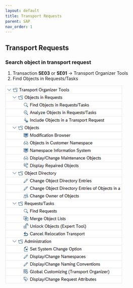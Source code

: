 ```yaml
---
layout: default
title: Transport Requests
parent: SAP
nav_order: 1
---
```


## Transport Requests

### Search object in transport request

1. Transaction **SE03** or **SE01** -> Transport Organizer Tools
2. Find Objects in Requests/Tasks

![SE03](../../assets/se03.png)
